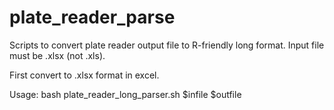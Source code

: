 # plate_reader_parse
Scripts to convert plate reader output file to R-friendly long format. Input file must be .xlsx (not .xls).

First convert to .xlsx format in excel.

Usage:
bash plate_reader_long_parser.sh $infile $outfile
